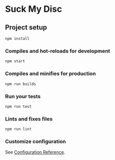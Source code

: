 # Suck My Disc

## Project setup

```
npm install
```

### Compiles and hot-reloads for development

```
npm start
```

### Compiles and minifies for production

```
npm run builds
```

### Run your tests

```
npm run test
```

### Lints and fixes files

```
npm run lint
```

### Customize configuration

See [Configuration Reference](https://cli.vuejs.org/config/).
